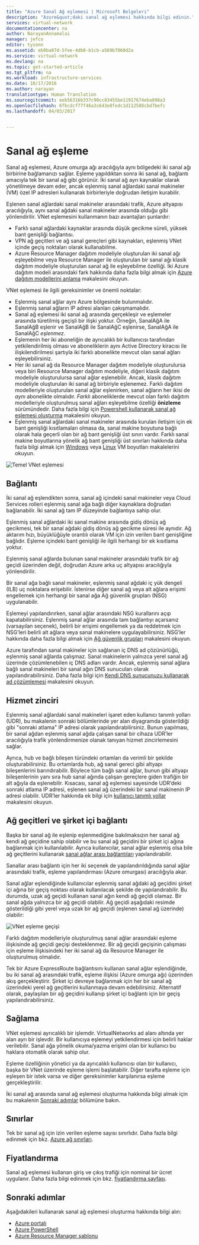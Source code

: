 ```yaml
---
title: "Azure Sanal Ağ eşlemesi | Microsoft Belgeleri"
description: "Azure&quot;daki sanal ağ eşlemesi hakkında bilgi edinin."
services: virtual-network
documentationcenter: na
author: NarayanAnnamalai
manager: jefco
editor: tysonn
ms.assetid: eb0ba07d-5fee-4db0-b1cb-a569b7060d2a
ms.service: virtual-network
ms.devlang: na
ms.topic: get-started-article
ms.tgt_pltfrm: na
ms.workload: infrastructure-services
ms.date: 10/17/2016
ms.author: narayan
translationtype: Human Translation
ms.sourcegitcommit: eeb56316b337c90cc83455be11917674eba898a3
ms.openlocfilehash: 6fbcdcf77f46a3c643e8fedc1d112588cbd7befc
ms.lasthandoff: 04/03/2017


---
```

# <a name="virtual-network-peering"></a>Sanal ağ eşleme
Sanal ağ eşlemesi, Azure omurga ağı aracılığıyla aynı bölgedeki iki sanal ağı birbirine bağlamanızı sağlar. Eşleme yapıldıktan sonra iki sanal ağ, bağlantı amacıyla tek bir sanal ağ gibi görünür. İki sanal ağ ayrı kaynaklar olarak yönetilmeye devam eder, ancak eşlenmiş sanal ağlardaki sanal makineler (VM) özel IP adresleri kullanarak birbirleriyle doğrudan iletişim kurabilir.

Eşlenen sanal ağlardaki sanal makineler arasındaki trafik, Azure altyapısı aracılığıyla, aynı sanal ağdaki sanal makineler arasında olduğu gibi yönlendirilir. VNet eşlemesini kullanmanın bazı avantajları şunlardır:

* Farklı sanal ağlardaki kaynaklar arasında düşük gecikme süreli, yüksek bant genişliği bağlantısı.
* VPN ağ geçitleri ve ağ sanal gereçleri gibi kaynakları, eşlenmiş VNet içinde geçiş noktaları olarak kullanabilme.
* Azure Resource Manager dağıtım modeliyle oluşturulan iki sanal ağı eşleyebilme veya Resource Manager ile oluşturulan bir sanal ağı klasik dağıtım modeliyle oluşturulan sanal ağ ile eşleyebilme özelliği. İki Azure dağıtım modeli arasındaki fark hakkında daha fazla bilgi almak için [Azure dağıtım modellerini anlama](../azure-resource-manager/resource-manager-deployment-model.md) makalesini okuyun.

VNet eşlemesi ile ilgili gereksinimler ve önemli noktalar:

* Eşlenmiş sanal ağlar aynı Azure bölgesinde bulunmalıdır.
* Eşlenmiş sanal ağların IP adresi alanları çakışmamalıdır.
* Sanal ağ eşlemesi iki sanal ağ arasında gerçekleşir ve eşlemeler arasında türetilmiş geçişli bir ilişki yoktur. Örneğin, SanalAğA ile SanalAğB eşlenir ve SanalAğB ile SanalAğC eşlenirse, SanalAğA ile SanalAğC *eşlenmez*.
* Eşlemenin her iki aboneliğin de ayrıcalıklı bir kullanıcısı tarafından yetkilendirilmiş olması ve aboneliklerin aynı Active Directory kiracısı ile ilişkilendirilmesi şartıyla iki farklı abonelikte mevcut olan sanal ağları eşleyebilirsiniz.
* Her iki sanal ağ da Resource Manager dağıtım modeliyle oluşturulursa veya biri Resource Manager dağıtım modeliyle, diğeri klasik dağıtım modeliyle oluşturulursa sanal ağlar eşlenebilir. Ancak, klasik dağıtım modeliyle oluşturulan iki sanal ağ birbiriyle eşlenemez. Farklı dağıtım modelleriyle oluşturulan sanal ağlar eşlenirken, sanal ağların her ikisi de *aynı* abonelikte olmalıdır. *Farklı* aboneliklerde mevcut olan farklı dağıtım modelleriyle oluşturulmuş sanal ağları eşleyebilme özelliği **önizleme** sürümündedir. Daha fazla bilgi için [Powershell kullanarak sanal ağ eşlemesi oluşturma](virtual-networks-create-vnetpeering-arm-ps.md) makalesini okuyun.
* Eşlenmiş sanal ağlardaki sanal makineler arasında kurulan iletişim için ek bant genişliği kısıtlamaları olmasa da, sanal makine boyutuna bağlı olarak hala geçerli olan bir ağ bant genişliği üst sınırı vardır. Farklı sanal makine boyutlarına yönelik ağ bant genişliği üst sınırları hakkında daha fazla bilgi almak için [Windows](../virtual-machines/windows/sizes.md) veya [Linux](../virtual-machines/linux/sizes.md) VM boyutları makalelerini okuyun.

![Temel VNet eşlemesi](./media/virtual-networks-peering-overview/figure01.png)

## <a name="connectivity"></a>Bağlantı
İki sanal ağ eşlendikten sonra, sanal ağ içindeki sanal makineler veya Cloud Services rolleri eşlenmiş sanal ağa bağlı diğer kaynaklara doğrudan bağlanabilir. İki sanal ağ tam IP düzeyinde bağlantıya sahip olur.

Eşlenmiş sanal ağlardaki iki sanal makine arasında gidiş dönüş ağ gecikmesi, tek bir sanal ağdaki gidiş dönüş ağ gecikme süresi ile aynıdır. Ağ aktarım hızı, büyüklüğüyle orantılı olarak VM için izin verilen bant genişliğine bağlıdır. Eşleme içindeki bant genişliği ile ilgili herhangi bir ek kısıtlama yoktur.

Eşlenmiş sanal ağlarda bulunan sanal makineler arasındaki trafik bir ağ geçidi üzerinden değil, doğrudan Azure arka uç altyapısı aracılığıyla yönlendirilir.

Bir sanal ağa bağlı sanal makineler, eşlenmiş sanal ağdaki iç yük dengeli (ILB) uç noktalara erişebilir. İstenirse diğer sanal ağ veya alt ağlara erişimi engellemek için herhangi bir sanal ağa Ağ güvenlik grupları (NSG) uygulanabilir.

Eşlemeyi yapılandırırken, sanal ağlar arasındaki NSG kurallarını açıp kapatabilirsiniz. Eşlenmiş sanal ağlar arasında tam bağlantıyı açarsanız (varsayılan seçenek), belirli bir erişimi engellemek ya da reddetmek için NSG’leri belirli alt ağlara veya sanal makinelere uygulayabilirsiniz. NSG’ler hakkında daha fazla bilgi almak için [Ağ güvenlik grupları](virtual-networks-nsg.md) makalesini okuyun.

Azure tarafından sanal makineler için sağlanan iç DNS ad çözünürlüğü, eşlenmiş sanal ağlarda çalışmaz. Sanal makinelerin yalnızca yerel sanal ağ üzerinde çözümlenebilen iç DNS adları vardır. Ancak, eşlenmiş sanal ağlara bağlı sanal makineleri bir sanal ağın DNS sunucuları olarak yapılandırabilirsiniz. Daha fazla bilgi için [Kendi DNS sunucunuzu kullanarak ad çözümlemesi](virtual-networks-name-resolution-for-vms-and-role-instances.md#name-resolution-using-your-own-dns-server) makalesini okuyun.

## <a name="service-chaining"></a>Hizmet zinciri
Eşlenmiş sanal ağlardaki sanal makineleri işaret eden kullanıcı tanımlı yolları (UDR), bu makalenin sonraki bölümlerinde yer alan diyagramda gösterildiği gibi "sonraki atlama" IP adresi olarak yapılandırabilirsiniz. Bunun yapılması, bir sanal ağdan eşlenmiş sanal ağda çalışan sanal bir cihaza UDR’ler aracılığıyla trafik yönlendirmenize olanak tanıyan hizmet zincirlemesini sağlar.

Ayrıca, hub ve bağlı bileşen türündeki ortamları da verimli bir şekilde oluşturabilirsiniz. Bu ortamlarda hub, ağ sanal gereci gibi altyapı bileşenlerini barındırabilir. Böylece tüm bağlı sanal ağlar, bunun gibi altyapı bileşenlerinin yanı sıra hub sanal ağında çalışan gereçlere giden trafiğin bir alt ağıyla da eşlenebilir. Kısacası, sanal ağ eşlemesi sayesinde UDR’deki sonraki atlama IP adresi, eşlenen sanal ağ üzerindeki bir sanal makinenin IP adresi olabilir. UDR’ler hakkında ek bilgi için [kullanıcı tanımlı yollar](virtual-networks-udr-overview.md) makalesini okuyun.

## <a name="gateways-and-on-premises-connectivity"></a>Ağ geçitleri ve şirket içi bağlantı
Başka bir sanal ağ ile eşlenip eşlenmediğine bakılmaksızın her sanal ağ kendi ağ geçidine sahip olabilir ve bu sanal ağ geçidini bir şirket içi ağına bağlanmak için kullanılabilir. Ayrıca kullanıcılar, sanal ağlar eşlenmiş olsa bile ağ geçitlerini kullanarak [sanal ağlar arası bağlantıları](../vpn-gateway/vpn-gateway-vnet-vnet-rm-ps.md) yapılandırabilir.

Sanallar arası bağlantı için her iki seçenek de yapılandırıldığında sanal ağlar arasındaki trafik, eşleme yapılandırması (Azure omurgası) aracılığıyla akar.

Sanal ağlar eşlendiğinde kullanıcılar eşlenmiş sanal ağdaki ağ geçidini şirket içi ağına bir geçiş noktası olarak kullanılacak şekilde de yapılandırabilir. Bu durumda, uzak ağ geçidi kullanan sanal ağın kendi ağ geçidi olamaz. Bir sanal ağda yalnızca bir ağ geçidi olabilir. Ağ geçidi aşağıdaki resimde gösterildiği gibi yerel veya uzak bir ağ geçidi (eşlenen sanal ağ üzerinde) olabilir:

![VNet eşleme geçişi](./media/virtual-networks-peering-overview/figure02.png)

Farklı dağıtım modelleriyle oluşturulmuş sanal ağlar arasındaki eşleme ilişkisinde ağ geçidi geçişi desteklenmez. Bir ağ geçidi geçişinin çalışması için eşleme ilişkisindeki her iki sanal ağ da Resource Manager ile oluşturulmuş olmalıdır.

Tek bir Azure ExpressRoute bağlantısını kullanan sanal ağlar eşlendiğinde, bu iki sanal ağ arasındaki trafik, eşleme ilişkisi (Azure omurga ağı) üzerinden akış gerçekleştirir. Şirket içi devreye bağlanmak için her bir sanal ağ üzerindeki yerel ağ geçitlerini kullanmaya devam edebilirsiniz. Alternatif olarak, paylaşılan bir ağ geçidini kullanıp şirket içi bağlantı için bir geçiş yapılandırabilirsiniz.

## <a name="provisioning"></a>Sağlama
VNet eşlemesi ayrıcalıklı bir işlemdir. VirtualNetworks ad alanı altında yer alan ayrı bir işlevdir. Bir kullanıcıya eşlemeyi yetkilendirmesi için belirli haklar verilebilir. Sanal ağa yönelik okuma/yazma erişimi olan bir kullanıcı bu haklara otomatik olarak sahip olur.

Eşleme özelliğinin yönetici ya da ayrıcalıklı kullanıcısı olan bir kullanıcı, başka bir VNet üzerinde eşleme işlemi başlatabilir. Diğer tarafta eşleme için eşleşen bir istek varsa ve diğer gereksinimler karşılanırsa eşleme gerçekleştirilir.

İki sanal ağ arasında sanal ağ eşlemesi oluşturma hakkında bilgi almak için bu makalenin [Sonraki adımlar](#next-steps) bölümüne bakın.

## <a name="limits"></a>Sınırlar
Tek bir sanal ağ için izin verilen eşleme sayısı sınırlıdır. Daha fazla bilgi edinmek için bkz. [Azure ağ sınırları](../azure-subscription-service-limits.md#networking-limits).

## <a name="pricing"></a>Fiyatlandırma
Sanal ağ eşlemesi kullanan giriş ve çıkış trafiği için nominal bir ücret uygulanır. Daha fazla bilgi edinmek için bkz. [fiyatlandırma sayfası](https://azure.microsoft.com/pricing/details/virtual-network).

## <a name="next-steps"></a>Sonraki adımlar
Aşağıdakileri kullanarak sanal ağ eşlemesi oluşturma hakkında bilgi alın:

* [Azure portalı](virtual-networks-create-vnetpeering-arm-portal.md)
* [Azure PowerShell](virtual-networks-create-vnetpeering-arm-ps.md)
* [Azure Resource Manager şablonu](virtual-networks-create-vnetpeering-arm-template-click.md)

